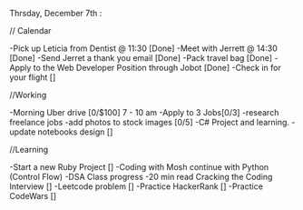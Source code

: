 Thrsday, December 7th :

// Calendar

-Pick up Leticia from Dentist @ 11:30 [Done]
-Meet with Jerrett @ 14:30 [Done]
-Send Jerret a thank you email [Done]
-Pack travel bag [Done]
-Apply to the Web Developer Position through Jobot [Done]
-Check in for your flight []

//Working

-Morning Uber drive [0/$100] 7 - 10 am
-Apply to 3 Jobs[0/3]
-research freelance jobs
-add photos to stock images [0/5]
-C# Project and learning.
-update notebooks design []

//Learning

-Start a new Ruby Project []
-Coding with Mosh continue with Python (Control Flow)
-DSA Class progress
-20 min read Cracking the Coding Interview []
-Leetcode problem []
-Practice HackerRank []
-Practice CodeWars []
